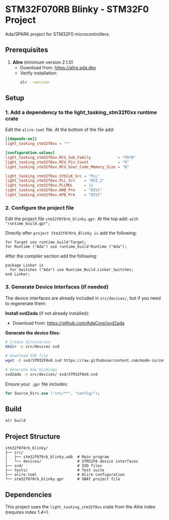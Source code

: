 # STM32F070RB Blinky - STM32F0 Project

Ada/SPARK project for STM32F0 microcontrollers.

## Prerequisites

1. **Alire** (minimum version 2.1.0)
   - Download from: https://alire.ada.dev
   - Verify installation:
     ```bash
     alr --version
     ```

## Setup

### 1. Add a dependency to the light_tasking_stm32f0xx runtime crate
Edit the `alire.toml` file. At the bottom of the file add:
```toml
[[depends-on]]
light_tasking_stm32f0xx = "*"

[configuration.values]
light_tasking_stm32f0xx.MCU_Sub_Family            = "F070"
light_tasking_stm32f0xx.MCU_Pin_Count             = "R"
light_tasking_stm32f0xx.MCU_User_Code_Memory_Size = "B"

light_tasking_stm32f0xx.SYSCLK_Src = "PLL"
light_tasking_stm32f0xx.PLL_Src    = "HSI_2"
light_tasking_stm32f0xx.PLLMUL     = 12
light_tasking_stm32f0xx.AHB_Pre    = "DIV1"
light_tasking_stm32f0xx.APB_Pre    = "DIV1"
```

### 2. Configure the project file
Edit the project file `stm32f070rb_blinky.gpr`. At the top add:
`with "runtime_build.gpr";`

Directly after `project Stm32f070rb_Blinky is` add the following:
```
for Target use runtime_build'Target;
for Runtime ("Ada") use runtime_build'Runtime ("Ada");
```

After the compiler section add the following:
```
package Linker is
  for Switches ("Ada") use Runtime_Build.Linker_Switches;
end Linker;
```

### 3. Generate Device Interfaces (if needed)

The device interfaces are already included in `src/devices/`, but if you need to regenerate them:

**Install svd2ada** (if not already installed):
- Download from: https://github.com/AdaCore/svd2ada

**Generate the device files:**

```bash
# Create directories
mkdir -p src/devices svd

# Download SVD file
wget -O svd/STM32F0x0.svd https://raw.githubusercontent.com/modm-io/cmsis-svd-stm32/main/stm32f0/STM32F0x0.svd

# Generate Ada bindings
svd2ada -o src/devices/ svd/STM32F0x0.svd
```

Ensure your `.gpr` file includes:
```ada
for Source_Dirs use ("src/**", "config/");
```

## Build

```bash
alr build
```

## Project Structure

```
stm32f070rb_blinky/
├── src/
│   ├── stm32f070rb_blinky.adb  # Main program
│   └── devices/                # STM32F0 device interfaces
├── svd/                        # SVD files
├── tests/                      # Test suite
├── alire.toml                  # Alire configuration
└── stm32f070rb_blinky.gpr      # GNAT project file
```

## Dependencies

This project uses the `light_tasking_stm32f0xx` crate from the Alire index (requires index 1.4+).
